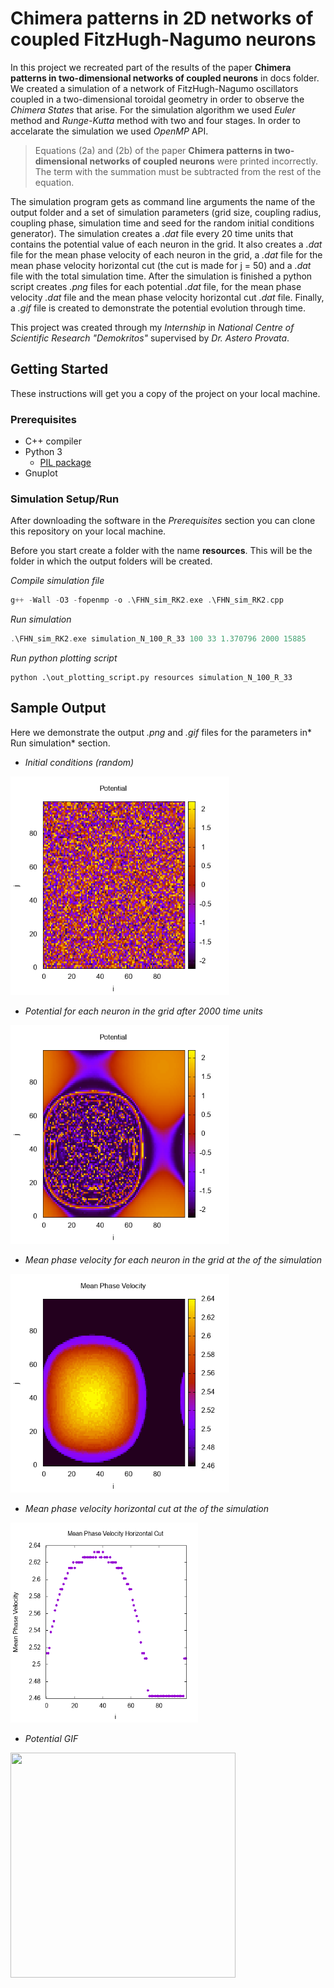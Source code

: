 # Chimera patterns in 2D networks of coupled FitzHugh-Nagumo neurons

In this project we recreated part of the results of the paper __Chimera patterns in two-dimensional networks of coupled neurons__ in docs folder. We created a simulation of a network of FitzHugh-Nagumo oscillators coupled in a two-dimensional toroidal geometry in order to observe the *Chimera States* that arise. For the simulation algorithm we used *Euler* method and *Runge-Kutta* method with two and four stages. In order to accelarate the simulation we used *OpenMP* API.

> Equations (2a) and (2b) of the paper __Chimera patterns in two-dimensional networks of coupled neurons__ were printed incorrectly. The term with the summation must be subtracted from the rest of the equation.

The simulation program gets as command line arguments the name of the output folder and a set of simulation parameters (grid size, coupling radius, coupling phase, simulation time and seed for the random initial conditions generator). The simulation creates a *.dat* file every 20 time units that contains the potential value of each neuron in the grid. It also creates a *.dat* file for the mean phase velocity of each neuron in the grid, a *.dat* file for the mean phase velocity horizontal cut (the cut is made for j = 50) and a *.dat* file with the total simulation time. After the simulation is finished a python script creates *.png* files for each potential *.dat* file, for the mean phase velocity *.dat* file and the mean phase velocity horizontal cut *.dat* file. Finally, a *.gif* file is created to demonstrate the potential evolution through time.

This project was created through my *Internship* in *National Centre of Scientific Research "Demokritos"* supervised by *Dr. Astero Provata*.

## Getting Started

These instructions will get you a copy of the project on your local machine.

### Prerequisites

* C++ compiler
* Python 3
    - [PIL package](https://pypi.org/project/Pillow/)
* Gnuplot

### Simulation Setup/Run

After downloading the software in the *Prerequisites* section you can clone this repository on your local machine.

Before you start create a folder with the name __resources__. This will be the folder in which the output folders will be created.

*Compile simulation file*

```cpp
g++ -Wall -O3 -fopenmp -o .\FHN_sim_RK2.exe .\FHN_sim_RK2.cpp
```

*Run simulation*

```cpp
.\FHN_sim_RK2.exe simulation_N_100_R_33 100 33 1.370796 2000 15885 
```

*Run python plotting script*

```
python .\out_plotting_script.py resources simulation_N_100_R_33
```

## Sample Output

Here we demonstrate the output *.png* and *.gif* files for the parameters in* Run simulation* section.

* *Initial conditions (random)*
<img src="images/POT_IT_000000.png" width="350" height="350">

* *Potential for each neuron in the grid after 2000 time units*
<img src="images/POT_IT_200000.png" width="350" height="350">

* *Mean phase velocity for each neuron in the grid at the of the simulation*
<img src="images/MPV.png" width="350" height="350">

* *Mean phase velocity horizontal cut at the of the simulation*
<img src="images/MPV_HORCUT.png" width="300" height="320">

* *Potential GIF*
<img src="images/POT_GIF.gif" width="360" height="360">
